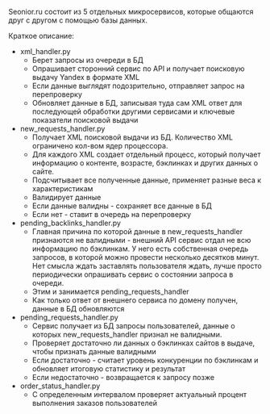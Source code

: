 Seonior.ru состоит из 5 отдельных микросервисов, которые общаются друг с другом с помощью базы данных.

Краткое описание:

+ xml_handler.py
  + Берет запросы из очереди в БД
  + Опрашивает сторонний сервис по API и получает поисковую выдачу Yandex в формате XML
  + Если данные выглядят подозрительно, отправляет запрос на перепроверку
  + Обновляет данные в БД, записывая туда сам XML ответ для последующей обработки другими сервисами и ключевые показатели поисковой выдачи
+ new_requests_handler.py
  + Получает XML поисковой выдачи из БД. Количество XML ограничено кол-вом ядер процессора.  
  + Для каждого XML создает отдельный процесс, который получает информацию о контенте, возрасте, бэклинках и других данных о сайте.
  + Подсчитывает все полученные данные, применяет разные веса к характеристикам
  + Валидирует данные
  + Если данные валидны - сохраняет все данные в БД
  + Если нет - ставит в очередь на перепроверку
+ pending_backlinks_handler.py
  + Главная причина по которой данные в new_requests_handler признаются не валидными - внешний API сервис отдал не всю информацию по бэклинкам. У него есть собственная очередь запросов, в которой можно провести несколько десятков минут. Нет смысла ждать заставлять пользователя ждать, лучше просто периодически опрашивать сервис о состоянии запроса в очереди.
  + Этим и занимается pending_requests_handler
  + Как только ответ от внешнего сервиса по домену получен, данные в БД обновляются
+ pending_requests_handler.py
  + Сервис получает из БД запросы пользователей, данные о которых new_requests_handler признал не валидными. 
  + Проверяет достаточно ли данных о бэклинках сайтов в выдаче, чтобы признать данные валидными
  + Если достаточно - считает уровень конкуренции по бэклинкам и обновляет итоговую статистику и результат
  + Если недостаточно - возвращается к запросу позже
+ order_status_handler.py
  + С определенным интервалом проверяет актуальный процент выполнения заказов пользователей
